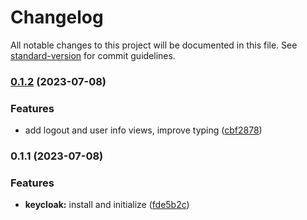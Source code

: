 # Changelog

All notable changes to this project will be documented in this file. See [standard-version](https://github.com/conventional-changelog/standard-version) for commit guidelines.

### [0.1.2](https://github.com/MCesarczyk/keycloak-poc/compare/v0.1.1...v0.1.2) (2023-07-08)


### Features

* add logout and user info views, improve typing ([cbf2878](https://github.com/MCesarczyk/keycloak-poc/commit/cbf2878e06aec86f0740a090b9a05435381b5175))

### 0.1.1 (2023-07-08)


### Features

* **keycloak:** install and initialize ([fde5b2c](https://github.com/MCesarczyk/keycloak-poc/commit/fde5b2c4afc97afb27dd9f42bf6ddc02ce45580a))

